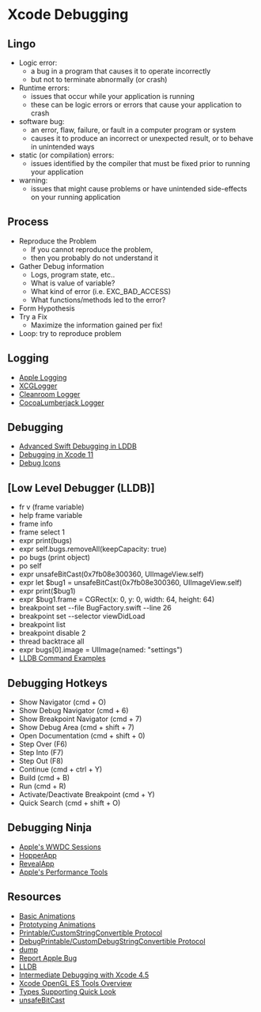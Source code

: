 # Xcode Debugging

## Lingo

- Logic error: 
    - a bug in a program that causes it to operate incorrectly
    - but not to terminate abnormally (or crash)
- Runtime errors: 
    - issues that occur while your application is running
    - these can be logic errors or errors that cause your application to crash
- software bug: 
    - an error, flaw, failure, or fault in a computer program or system 
    - causes it to produce an incorrect or unexpected result, or to behave in unintended ways
- static (or compilation) errors: 
    - issues identified by the compiler that must be fixed prior to running your application
- warning: 
    - issues that might cause problems or have unintended side-effects on your running application

## Process

- Reproduce the Problem
    - If you cannot reproduce the problem,
    - then you probably do not understand it
- Gather Debug information
    - Logs, program state, etc..
    - What is value of variable?
    - What kind of error (i.e. EXC_BAD_ACCESS)
    - What functions/methods led to the error?
- Form Hypothesis
- Try a Fix
    - Maximize the information gained per fix!
- Loop: try to reproduce problem

## Logging

- [Apple Logging](https://developer.apple.com/documentation/os/logging)
- [XCGLogger](https://github.com/DaveWoodCom/XCGLogger)
- [Cleanroom Logger](https://github.com/emaloney/CleanroomLogger)
- [CocoaLumberjack Logger](https://github.com/CocoaLumberjack/CocoaLumberjack)

## Debugging

- [Advanced Swift Debugging in LDDB](https://www.youtube.com/watch?v=TaVqL8QdegY)
- [Debugging in Xcode 11](https://developer.apple.com/videos/play/wwdc2019/412/)
- [Debug Icons](https://developer.apple.com/library/archive/documentation/DeveloperTools/Conceptual/debugging_with_xcode/chapters/debugging_tools.html#//apple_ref/doc/uid/TP40015022-CH8-SW19)

## [Low Level Debugger (LLDB)]

- fr v (frame variable)
- help frame variable
- frame info
- frame select 1
- expr print(bugs)
- expr self.bugs.removeAll(keepCapacity: true)
- po bugs (print object)
- po self
- expr unsafeBitCast(0x7fb08e300360, UIImageView.self)
- expr let $bug1 = unsafeBitCast(0x7fb08e300360, UIImageView.self)
- expr print($bug1)
- expr $bug1.frame = CGRect(x: 0, y: 0, width: 64, height: 64)
- breakpoint set --file BugFactory.swift --line 26
- breakpoint set --selector viewDidLoad
- breakpoint list
- breakpoint disable 2
- thread backtrace all
- expr bugs[0].image = UIImage(named: "settings")
- [LLDB Command Examples](https://developer.apple.com/library/archive/documentation/IDEs/Conceptual/gdb_to_lldb_transition_guide/document/lldb-command-examples.html#//apple_ref/doc/uid/TP40012917-CH3-SW1)

## Debugging Hotkeys

- Show Navigator (cmd + O)
- Show Debug Navigator (cmd + 6)
- Show Breakpoint Navigator (cmd + 7)
- Show Debug Area (cmd + shift + 7)
- Open Documentation (cmd + shift + 0)
- Step Over (F6)
- Step Into (F7)
- Step Out (F8)
- Continue (cmd + ctrl + Y)
- Build (cmd + B)
- Run (cmd + R)
- Activate/Deactivate Breakpoint (cmd + Y)
- Quick Search (cmd + shift + O)

## Debugging Ninja

- [Apple's WWDC Sessions](https://developer.apple.com/videos/)
- [HopperApp](https://www.hopperapp.com/)
- [RevealApp](https://revealapp.com/)
- [Apple's Performance Tools](https://developer.apple.com/library/archive/documentation/Performance/Conceptual/PerformanceOverview/PerformanceTools/PerformanceTools.html)

## Resources

- [Basic Animations](https://developer.apple.com/library/archive/documentation/Cocoa/Conceptual/CoreAnimation_guide/CreatingBasicAnimations/CreatingBasicAnimations.html)
- [Prototyping Animations](http://mathewsanders.com/prototyping-iOS-iPhone-iPad-animations-in-swift/)
- [Printable/CustomStringConvertible Protocol](https://swiftdoc.org/v3.0/protocol/customstringconvertible/)
- [DebugPrintable/CustomDebugStringConvertible Protocol](https://swiftdoc.org/v3.0/protocol/customdebugstringconvertible/)
- [dump](https://stackoverflow.com/questions/38773979/is-there-a-way-to-pretty-print-swift-dictionaries-to-the-console)
- [Report Apple Bug](https://developer.apple.com/bug-reporting/)
- [LLDB](https://lldb.llvm.org/)
- [Intermediate Debugging with Xcode 4.5](https://www.raywenderlich.com/2777-intermediate-debugging-with-xcode-4-5)
- [Xcode OpenGL ES Tools Overview](https://developer.apple.com/library/archive/documentation/3DDrawing/Conceptual/OpenGLES_ProgrammingGuide/ToolsOverview/ToolsOverview.html)
- [Types Supporting Quick Look](https://developer.apple.com/library/archive/documentation/IDEs/Conceptual/CustomClassDisplay_in_QuickLook/CH02-std_objects_support/CH02-std_objects_support.html#//apple_ref/doc/uid/TP40014001-CH3-SW1)
- [unsafeBitCast](https://stackoverflow.com/questions/29441418/lldb-swift-casting-raw-address-into-usable-type)

